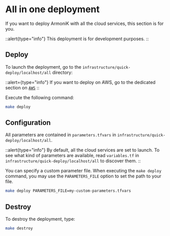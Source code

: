 # All in one deployment

If you want to deploy ArmoniK with all the cloud services, this section is for you.

::alert{type="info"}
This deployment is for development purposes.
::

## Deploy

To launch the deployment, go to the `infrastructure/quick-deploy/localhost/all` directory:

::alert={type="info"}
If you want to deploy on AWS, go to the dedicated section on [`AWS`](/installation/aws/aws-all-in-one-deployment)
::

Execute the following command:

```bash
make deploy
```

## Configuration

All parameters are contained in `parameters.tfvars` in `infrastructure/quick-deploy/localhost/all`.

::alert{type="info"}
By default, all the cloud services are set to launch. To see what kind of parameters are available, read `variables.tf` in `infrastructure/quick-deploy/localhost/all` to discover them.
::

You can specify a custom parameter file. When executing the `make deploy` command, you may use the `PARAMETERS_FILE` option to set the path to your file.

```bash
make deploy PARAMETERS_FILE=my-custom-parameters.tfvars
```

## Destroy

To destroy the deployment, type:

```bash
make destroy
```

